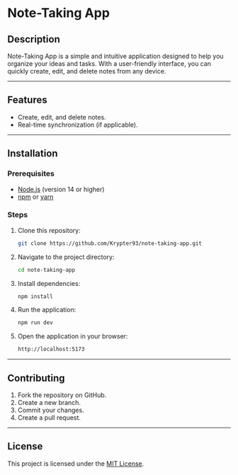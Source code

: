 # Note-Taking App

## Description

Note-Taking App is a simple and intuitive application designed to help you organize your ideas and tasks. With a user-friendly interface, you can quickly create, edit, and delete notes from any device.

---

## Features

- Create, edit, and delete notes.
- Real-time synchronization (if applicable).

---

## Installation

### Prerequisites

- [Node.js](https://nodejs.org/) (version 14 or higher)
- [npm](https://www.npmjs.com/) or [yarn](https://yarnpkg.com/)

### Steps

1. Clone this repository:
   ```bash
   git clone https://github.com/Krypter93/note-taking-app.git

2. Navigate to the project directory:
   ```bash
   cd note-taking-app

3. Install dependencies:
   ```bash
   npm install

4. Run the application:
   ```bash
   npm run dev

5. Open the application in your browser:
   ```bash
   http://localhost:5173

---

## Contributing

1. Fork the repository on GitHub.
2. Create a new branch.
3. Commit your changes.
4. Create a pull request.

---

## License

This project is licensed under the [MIT License](https://choosealicense.com/licenses/mit/).
